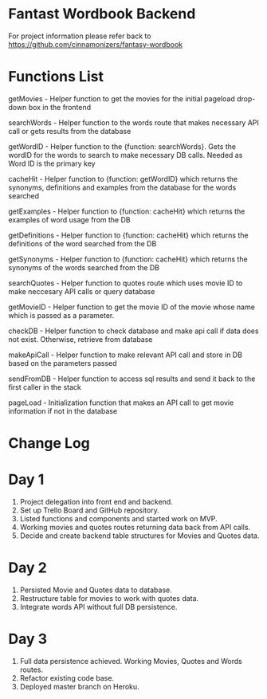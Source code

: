 # Fantast Wordbook Backend

For project information please refer back to https://github.com/cinnamonizers/fantasy-wordbook

# Functions List

getMovies - Helper function to get the movies for the initial pageload drop-down box in the frontend

searchWords - Helper function to the words route that makes necessary API call or gets results from the database

getWordID - Helper function to the {function: searchWords}. Gets the wordID for the words to search to make necessary DB calls. Needed as Word ID is the primary key

cacheHit - Helper function to {function: getWordID} which returns the synonyms, definitions and examples from the database for the words searched

getExamples - Helper function to {function: cacheHit} which returns the examples of word usage from the DB

getDefinitions - Helper function to {function: cacheHit} which returns the definitions of the word searched from the DB

getSynonyms - Helper function to {function: cacheHit} which returns the synonyms of the words searched from the DB

searchQuotes - Helper function to quotes route which uses movie ID to make neccesary API calls or query database

getMovieID - Helper function to get the movie ID of the movie whose name which is passed as a parameter.

checkDB - Helper function to check database and make api call if data does not exist.
Otherwise, retrieve from database

makeApiCall - Helper function to make relevant API call and store in DB based on the parameters passed

sendFromDB - Helper function to access sql results and send it back to the first caller in the stack

pageLoad - Initialization function that makes an API call to get movie information if not in the database

# Change Log

# Day 1

1. Project delegation into front end and backend. 
2. Set up Trello Board and GitHub repository.
3. Listed functions and components and started work on MVP.
4. Working movies and quotes routes returning data back from API calls.
5. Decide and create backend table structures for Movies and Quotes data.

# Day 2

1. Persisted Movie and Quotes data to database.
2. Restructure table for movies to work with quotes data. 
3. Integrate words API without full DB persistence.

# Day 3

1. Full data persistence achieved. Working Movies, Quotes and Words routes.
2. Refactor existing code base.
3. Deployed master branch on Heroku.